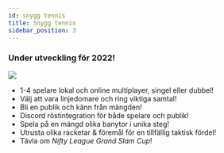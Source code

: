 ```yaml
---
id: snygg tennis
title: Snygg tennis
sidebar_position: 3
---
```


### Under utveckling för 2022!

![](/img/NiftyTennis.jpeg)

- 1-4 spelare lokal och online multiplayer, singel eller dubbel!
- Välj att vara linjedomare och ring viktiga samtal!
- Bli en publik och känn från mängden!
- Discord röstintegration för både spelare och publik!
- Spela på en mängd olika banytor i unika steg!
- Utrusta olika racketar & föremål för en tillfällig taktisk fördel!
- Tävla om _Nifty League Grand Slam Cup_!
